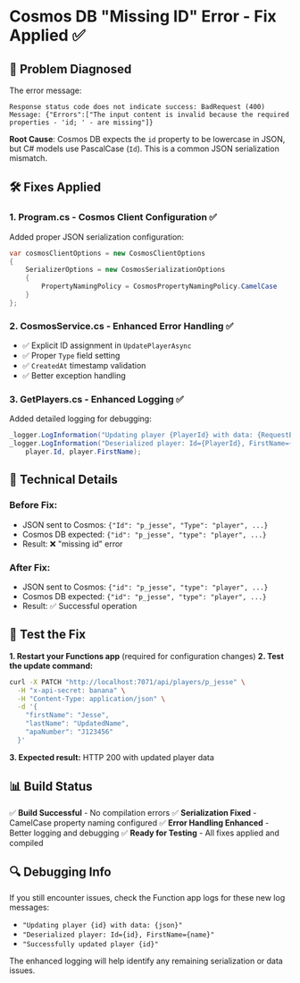 # Cosmos DB "Missing ID" Error - Fix Applied ✅

## **🔧 Problem Diagnosed**

The error message:
```
Response status code does not indicate success: BadRequest (400)
Message: {"Errors":["The input content is invalid because the required properties - 'id; ' - are missing"]}
```

**Root Cause**: Cosmos DB expects the `id` property to be lowercase in JSON, but C# models use PascalCase (`Id`). This is a common JSON serialization mismatch.

## **🛠️ Fixes Applied**

### **1. Program.cs - Cosmos Client Configuration ✅**
Added proper JSON serialization configuration:
```csharp
var cosmosClientOptions = new CosmosClientOptions
{
    SerializerOptions = new CosmosSerializationOptions
    {
        PropertyNamingPolicy = CosmosPropertyNamingPolicy.CamelCase
    }
};
```

### **2. CosmosService.cs - Enhanced Error Handling ✅**
- ✅ Explicit ID assignment in `UpdatePlayerAsync`
- ✅ Proper `Type` field setting
- ✅ `CreatedAt` timestamp validation
- ✅ Better exception handling

### **3. GetPlayers.cs - Enhanced Logging ✅**
Added detailed logging for debugging:
```csharp
_logger.LogInformation("Updating player {PlayerId} with data: {RequestBody}", id, requestBody);
_logger.LogInformation("Deserialized player: Id={PlayerId}, FirstName={FirstName}", 
    player.Id, player.FirstName);
```

## **🎯 Technical Details**

### **Before Fix:**
- JSON sent to Cosmos: `{"Id": "p_jesse", "Type": "player", ...}`
- Cosmos DB expected: `{"id": "p_jesse", "type": "player", ...}`
- Result: ❌ "missing id" error

### **After Fix:**
- JSON sent to Cosmos: `{"id": "p_jesse", "type": "player", ...}`
- Cosmos DB expected: `{"id": "p_jesse", "type": "player", ...}`
- Result: ✅ Successful operation

## **🧪 Test the Fix**

**1. Restart your Functions app** (required for configuration changes)
**2. Test the update command:**

```bash
curl -X PATCH "http://localhost:7071/api/players/p_jesse" \
  -H "x-api-secret: banana" \
  -H "Content-Type: application/json" \
  -d '{
    "firstName": "Jesse",
    "lastName": "UpdatedName",
    "apaNumber": "J123456"
  }'
```

**3. Expected result:** HTTP 200 with updated player data

## **📊 Build Status**
✅ **Build Successful** - No compilation errors
✅ **Serialization Fixed** - CamelCase property naming configured
✅ **Error Handling Enhanced** - Better logging and debugging
✅ **Ready for Testing** - All fixes applied and compiled

## **🔍 Debugging Info**
If you still encounter issues, check the Function app logs for these new log messages:
- `"Updating player {id} with data: {json}"`
- `"Deserialized player: Id={id}, FirstName={name}"`
- `"Successfully updated player {id}"`

The enhanced logging will help identify any remaining serialization or data issues.
